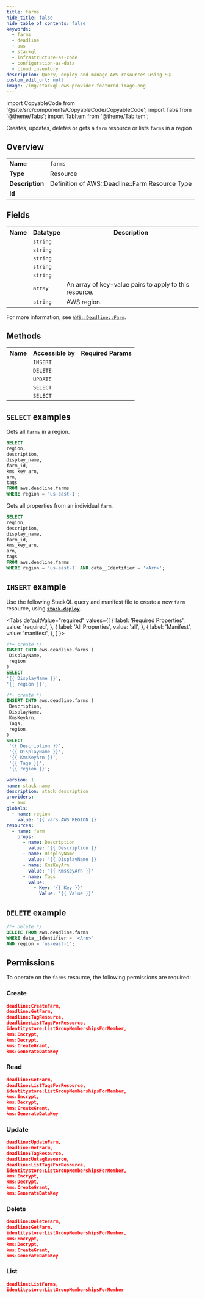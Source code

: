 ```yaml
---
title: farms
hide_title: false
hide_table_of_contents: false
keywords:
  - farms
  - deadline
  - aws
  - stackql
  - infrastructure-as-code
  - configuration-as-data
  - cloud inventory
description: Query, deploy and manage AWS resources using SQL
custom_edit_url: null
image: /img/stackql-aws-provider-featured-image.png
---
```


import CopyableCode from '@site/src/components/CopyableCode/CopyableCode';
import Tabs from '@theme/Tabs';
import TabItem from '@theme/TabItem';

Creates, updates, deletes or gets a <code>farm</code> resource or lists <code>farms</code> in a region

## Overview
<table>
<tbody>
<tr><td><b>Name</b></td><td><code>farms</code></td></tr>
<tr><td><b>Type</b></td><td>Resource</td></tr>
<tr><td><b>Description</b></td><td>Definition of AWS::Deadline::Farm Resource Type</td></tr>
<tr><td><b>Id</b></td><td><CopyableCode code="aws.deadline.farms" /></td></tr>
</tbody>
</table>

## Fields
<table>
<tbody>
<tr><th>Name</th><th>Datatype</th><th>Description</th></tr><tr><td><CopyableCode code="description" /></td><td><code>string</code></td><td></td></tr>
<tr><td><CopyableCode code="display_name" /></td><td><code>string</code></td><td></td></tr>
<tr><td><CopyableCode code="farm_id" /></td><td><code>string</code></td><td></td></tr>
<tr><td><CopyableCode code="kms_key_arn" /></td><td><code>string</code></td><td></td></tr>
<tr><td><CopyableCode code="arn" /></td><td><code>string</code></td><td></td></tr>
<tr><td><CopyableCode code="tags" /></td><td><code>array</code></td><td>An array of key-value pairs to apply to this resource.</td></tr>
<tr><td><CopyableCode code="region" /></td><td><code>string</code></td><td>AWS region.</td></tr>
</tbody>
</table>

For more information, see <a href="https://docs.aws.amazon.com/AWSCloudFormation/latest/UserGuide/aws-resource-deadline-farm.html"><code>AWS::Deadline::Farm</code></a>.

## Methods

<table>
<tbody>
  <tr>
    <th>Name</th>
    <th>Accessible by</th>
    <th>Required Params</th>
  </tr>
  <tr>
    <td><CopyableCode code="create_resource" /></td>
    <td><code>INSERT</code></td>
    <td><CopyableCode code="DisplayName, region" /></td>
  </tr>
  <tr>
    <td><CopyableCode code="delete_resource" /></td>
    <td><code>DELETE</code></td>
    <td><CopyableCode code="data__Identifier, region" /></td>
  </tr>
  <tr>
    <td><CopyableCode code="update_resource" /></td>
    <td><code>UPDATE</code></td>
    <td><CopyableCode code="data__Identifier, data__PatchDocument, region" /></td>
  </tr>
  <tr>
    <td><CopyableCode code="list_resources" /></td>
    <td><code>SELECT</code></td>
    <td><CopyableCode code="region" /></td>
  </tr>
  <tr>
    <td><CopyableCode code="get_resource" /></td>
    <td><code>SELECT</code></td>
    <td><CopyableCode code="data__Identifier, region" /></td>
  </tr>
</tbody>
</table>

## `SELECT` examples
Gets all <code>farms</code> in a region.
```sql
SELECT
region,
description,
display_name,
farm_id,
kms_key_arn,
arn,
tags
FROM aws.deadline.farms
WHERE region = 'us-east-1';
```
Gets all properties from an individual <code>farm</code>.
```sql
SELECT
region,
description,
display_name,
farm_id,
kms_key_arn,
arn,
tags
FROM aws.deadline.farms
WHERE region = 'us-east-1' AND data__Identifier = '<Arn>';
```

## `INSERT` example

Use the following StackQL query and manifest file to create a new <code>farm</code> resource, using [__`stack-deploy`__](https://pypi.org/project/stack-deploy/).

<Tabs
    defaultValue="required"
    values={[
      { label: 'Required Properties', value: 'required', },
      { label: 'All Properties', value: 'all', },
      { label: 'Manifest', value: 'manifest', },
    ]
}>
<TabItem value="required">

```sql
/*+ create */
INSERT INTO aws.deadline.farms (
 DisplayName,
 region
)
SELECT 
'{{ DisplayName }}',
'{{ region }}';
```
</TabItem>
<TabItem value="all">

```sql
/*+ create */
INSERT INTO aws.deadline.farms (
 Description,
 DisplayName,
 KmsKeyArn,
 Tags,
 region
)
SELECT 
 '{{ Description }}',
 '{{ DisplayName }}',
 '{{ KmsKeyArn }}',
 '{{ Tags }}',
 '{{ region }}';
```
</TabItem>
<TabItem value="manifest">

```yaml
version: 1
name: stack name
description: stack description
providers:
  - aws
globals:
  - name: region
    value: '{{ vars.AWS_REGION }}'
resources:
  - name: farm
    props:
      - name: Description
        value: '{{ Description }}'
      - name: DisplayName
        value: '{{ DisplayName }}'
      - name: KmsKeyArn
        value: '{{ KmsKeyArn }}'
      - name: Tags
        value:
          - Key: '{{ Key }}'
            Value: '{{ Value }}'

```
</TabItem>
</Tabs>

## `DELETE` example

```sql
/*+ delete */
DELETE FROM aws.deadline.farms
WHERE data__Identifier = '<Arn>'
AND region = 'us-east-1';
```

## Permissions

To operate on the <code>farms</code> resource, the following permissions are required:

### Create
```json
deadline:CreateFarm,
deadline:GetFarm,
deadline:TagResource,
deadline:ListTagsForResource,
identitystore:ListGroupMembershipsForMember,
kms:Encrypt,
kms:Decrypt,
kms:CreateGrant,
kms:GenerateDataKey
```

### Read
```json
deadline:GetFarm,
deadline:ListTagsForResource,
identitystore:ListGroupMembershipsForMember,
kms:Encrypt,
kms:Decrypt,
kms:CreateGrant,
kms:GenerateDataKey
```

### Update
```json
deadline:UpdateFarm,
deadline:GetFarm,
deadline:TagResource,
deadline:UntagResource,
deadline:ListTagsForResource,
identitystore:ListGroupMembershipsForMember,
kms:Encrypt,
kms:Decrypt,
kms:CreateGrant,
kms:GenerateDataKey
```

### Delete
```json
deadline:DeleteFarm,
deadline:GetFarm,
identitystore:ListGroupMembershipsForMember,
kms:Encrypt,
kms:Decrypt,
kms:CreateGrant,
kms:GenerateDataKey
```

### List
```json
deadline:ListFarms,
identitystore:ListGroupMembershipsForMember
```
